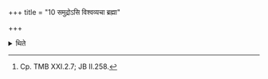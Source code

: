 +++
title = "10 समुद्रोऽसि विश्वव्यचा ब्रह्मा"

+++

<details><summary>थिते</summary>

10. he offers a libation to Śabali with śabali samudro'si....[^1]  

[^1]: Cp. TMB XXI.2.7; JB II.258.  
</details>

